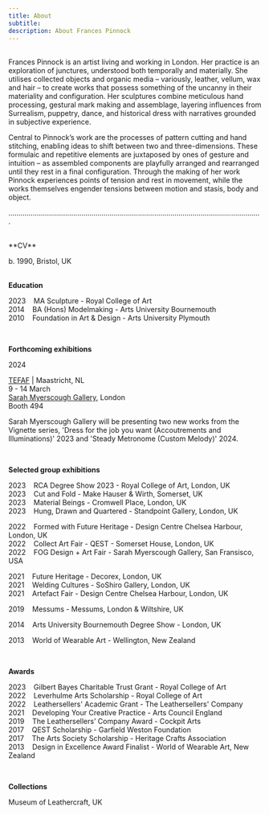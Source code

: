 ```yaml
---
title: About
subtitle: 
description: About Frances Pinnock
---
```



<br /> 
Frances Pinnock is an artist living and working in London. Her practice is an exploration of junctures, understood both temporally and materially. She utilises collected objects and organic media – variously, leather, vellum, wax and hair – to create works that possess something of the uncanny in their materiality and configuration. Her sculptures combine meticulous hand processing, gestural mark making and assemblage, layering influences from Surrealism, puppetry, dance, and historical dress with narratives grounded in subjective experience. 

Central to Pinnock’s work are the processes of pattern cutting and hand stitching, enabling ideas to shift between two and three-dimensions. These formulaic and repetitive elements are juxtaposed by ones of gesture and intuition – as assembled components are playfully arranged and rearranged until they rest in a final configuration. Through the making of her work Pinnock experiences points of tension and rest in movement, while the works themselves engender tensions between motion and stasis, body and object.

.............................................................................................................................
 
<br />  
**CV**

b. 1990, Bristol, UK  
<br /> 

**Education**  

2023&nbsp;&nbsp;&nbsp; MA Sculpture - Royal College of Art  
2014&nbsp;&nbsp;&nbsp; BA (Hons) Modelmaking - Arts University Bournemouth  
2010&nbsp;&nbsp;&nbsp; Foundation in Art & Design - Arts University Plymouth 

<br />


**Forthcoming exhibitions**  

2024  

[TEFAF](https://www.tefaf.com/fairs/tefaf-maastricht) |  Maastricht, NL  
9 - 14 March  
[Sarah Myerscough Gallery](https://www.sarahmyerscough.com/exhibitions/60-monolith-tefaf-maastricht-art-fair/), London  
Booth 494

Sarah Myerscough Gallery will be presenting two new works from the Vignette series, 
'Dress for the job you want (Accoutrements and Illuminations)' 2023 and 'Steady Metronome (Custom Melody)' 2024. 

<br /> 


**Selected group exhibitions** 

2023&nbsp;&nbsp;&nbsp; RCA Degree Show 2023 - Royal College of Art, London, UK  
2023&nbsp;&nbsp;&nbsp; Cut and Fold - Make Hauser & Wirth, Somerset, UK  
2023&nbsp;&nbsp;&nbsp; Material Beings - Cromwell Place, London, UK  
2023&nbsp;&nbsp;&nbsp; Hung, Drawn and Quartered - Standpoint Gallery, London, UK  

2022&nbsp;&nbsp;&nbsp; Formed with Future Heritage - Design Centre Chelsea Harbour, London, UK  
2022&nbsp;&nbsp;&nbsp; Collect Art Fair - QEST - Somerset House, London, UK  
2022&nbsp;&nbsp;&nbsp; FOG Design + Art Fair - Sarah Myerscough Gallery, San Fransisco, USA  

2021&nbsp;&nbsp;&nbsp; Future Heritage - Decorex, London, UK  
2021&nbsp;&nbsp;&nbsp; Welding Cultures - SoShiro Gallery, London, UK  
2021&nbsp;&nbsp;&nbsp; Artefact Fair - Design Centre Chelsea Harbour, London, UK  

2019&nbsp;&nbsp;&nbsp; Messums - Messums, London & Wiltshire, UK  

2014&nbsp;&nbsp;&nbsp; Arts University Bournemouth Degree Show - London, UK  

2013&nbsp;&nbsp;&nbsp; World of Wearable Art - Wellington, New Zealand  

<br />  

  
**Awards** 

2023&nbsp;&nbsp;&nbsp; Gilbert Bayes Charitable Trust Grant - Royal College of Art  
2022&nbsp;&nbsp;&nbsp; Leverhulme Arts Scholarship - Royal College of Art   
2022&nbsp;&nbsp;&nbsp; Leathersellers' Academic Grant - The Leathersellers' Company   
2021&nbsp;&nbsp;&nbsp; Developing Your Creative Practice - Arts Council England  
2019&nbsp;&nbsp;&nbsp; The Leathersellers’ Company Award - Cockpit Arts  
2017&nbsp;&nbsp;&nbsp; QEST Scholarship - Garfield Weston Foundation  
2017&nbsp;&nbsp;&nbsp; The Arts Society Scholarship - Heritage Crafts Association  
2013&nbsp;&nbsp;&nbsp; Design in Excellence Award Finalist - World of Wearable Art, New Zealand  

<br />   


**Collections** 

Museum of Leathercraft, UK  

<br />  










